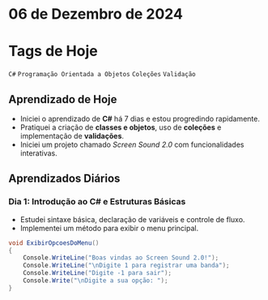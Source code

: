 # 06 de Dezembro de 2024

# Tags de Hoje

`C#` `Programação Orientada a Objetos` `Coleções` `Validação`

## Aprendizado de Hoje

- Iniciei o aprendizado de **C#** há 7 dias e estou progredindo rapidamente.
- Pratiquei a criação de **classes e objetos**, uso de **coleções** e implementação de **validações**.
- Iniciei um projeto chamado _Screen Sound 2.0_ com funcionalidades interativas.

## Aprendizados Diários

### **Dia 1: Introdução ao C# e Estruturas Básicas**

- Estudei sintaxe básica, declaração de variáveis e controle de fluxo.
- Implementei um método para exibir o menu principal.

```csharp
void ExibirOpcoesDoMenu()
{
    Console.WriteLine("Boas vindas ao Screen Sound 2.0!");
    Console.WriteLine("\nDigite 1 para registrar uma banda");
    Console.WriteLine("Digite -1 para sair");
    Console.Write("\nDigite a sua opção: ");
}
